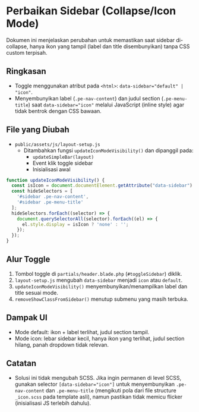 # Perbaikan Sidebar (Collapse/Icon Mode)

Dokumen ini menjelaskan perubahan untuk memastikan saat sidebar di-collapse, hanya ikon yang tampil (label dan title disembunyikan) tanpa CSS custom terpisah.

## Ringkasan
- Toggle menggunakan atribut pada `<html>`: `data-sidebar="default" | "icon"`.
- Menyembunyikan label (`.pe-nav-content`) dan judul section (`.pe-menu-title`) saat `data-sidebar="icon"` melalui JavaScript (inline style) agar tidak bentrok dengan CSS bawaan.

## File yang Diubah
- `public/assets/js/layout-setup.js`
  - Ditambahkan fungsi `updateIconModeVisibility()` dan dipanggil pada:
    - `updateSimpleBar(layout)`
    - Event klik toggle sidebar
    - Inisialisasi awal

```javascript
function updateIconModeVisibility() {
  const isIcon = document.documentElement.getAttribute("data-sidebar") === "icon";
  const hideSelectors = [
    '#sidebar .pe-nav-content',
    '#sidebar .pe-menu-title'
  ];
  hideSelectors.forEach((selector) => {
    document.querySelectorAll(selector).forEach((el) => {
      el.style.display = isIcon ? 'none' : '';
    });
  });
}
```

## Alur Toggle
1. Tombol toggle di `partials/header.blade.php` (`#toggleSidebar`) diklik.
2. `layout-setup.js` mengubah `data-sidebar` menjadi `icon` atau `default`.
3. `updateIconModeVisibility()` menyembunyikan/menampilkan label dan title sesuai mode.
4. `removeShowClassFromSidebar()` menutup submenu yang masih terbuka.

## Dampak UI
- Mode default: ikon + label terlihat, judul section tampil.
- Mode icon: lebar sidebar kecil, hanya ikon yang terlihat, judul section hilang, panah dropdown tidak relevan.

## Catatan
- Solusi ini tidak mengubah SCSS. Jika ingin permanen di level SCSS, gunakan selector `[data-sidebar="icon"]` untuk menyembunyikan `.pe-nav-content` dan `.pe-menu-title` (mengikuti pola dari file structure `_icon.scss` pada template asli), namun pastikan tidak memicu flicker (inisialisasi JS terlebih dahulu).

